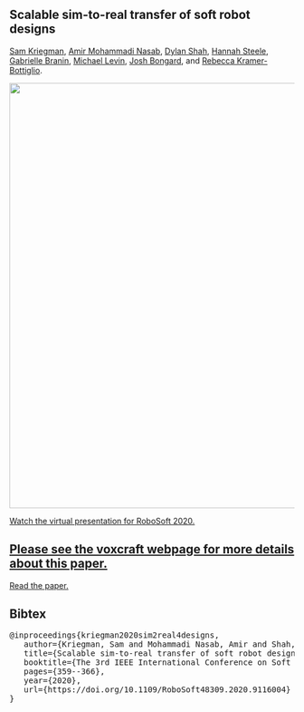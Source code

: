 Scalable sim-to-real transfer of soft robot designs
--------------------
[Sam Kriegman](https://scholar.google.com/citations?user=DCIwaLwAAAAJ), 
[Amir Mohammadi Nasab](https://scholar.google.com/citations?user=dgUQLJ0AAAAJ), 
[Dylan Shah](https://scholar.google.com/citations?user=bfxXEJkAAAAJ),
[Hannah Steele](https://www.linkedin.com/in/hannah-steele-2a7973172), 
[Gabrielle Branin](https://www.linkedin.com/in/gaby-branin),
[Michael Levin](https://scholar.google.com/citations?user=luouyakAAAAJ), 
[Josh Bongard](https://scholar.google.com/citations?user=Dj-kPasAAAAJ),
and
[Rebecca Kramer-Bottiglio](https://scholar.google.com/citations?user=2ARbFNoAAAAJ).<br>

<img src="https://github.com/skriegman/2020-RoboSoft/blob/master/misc/roboSoftTeaser.png" width="750">



<a href="https://youtu.be/0dVdk8XCN9U">Watch the virtual presentation for RoboSoft 2020.</a>


## <a href="https://voxcraft.github.io/">Please see the voxcraft webpage for more details about this paper.</a>


<a href="https://arxiv.org/abs/1911.10290">Read the paper.</a>


Bibtex
------------
<pre>
@inproceedings{kriegman2020sim2real4designs,
&nbsp;&nbsp; author={Kriegman, Sam and Mohammadi Nasab, Amir and Shah, Dylan and Steele, Hannah and Branin, Gabrielle and Levin, Michael and Bongard, Josh and Kramer-Bottiglio, Rebecca},
&nbsp;&nbsp; title={Scalable sim-to-real transfer of soft robot designs},
&nbsp;&nbsp; booktitle={The 3rd IEEE International Conference on Soft Robotics (RoboSoft)},
&nbsp;&nbsp; pages={359--366},
&nbsp;&nbsp; year={2020},
&nbsp;&nbsp; url={https://doi.org/10.1109/RoboSoft48309.2020.9116004}
}
</pre>

